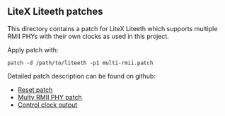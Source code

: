 ## LiteX Liteeth patches

This directory contains a patch for LiteX Liteeth which
supports multiple RMII PHYs with their own clocks as used in
this project.

Apply patch with:
```
patch -d /path/to/liteeth -p1 multi-rmii.patch
```

Detailed patch description can be found on github:

* [Reset patch](https://github.com/rprinz08/liteeth/commit/6ac06a8423d326f111316909a07afba65db71fe0)
* [Multy RMII PHY patch](https://github.com/rprinz08/liteeth/commit/ed355c5aae09e2234098910da4ee220956210371)
* [Control clock output](https://github.com/rprinz08/liteeth/commit/66660f6931ec5b08ce531ed030829e0ba198311a)

